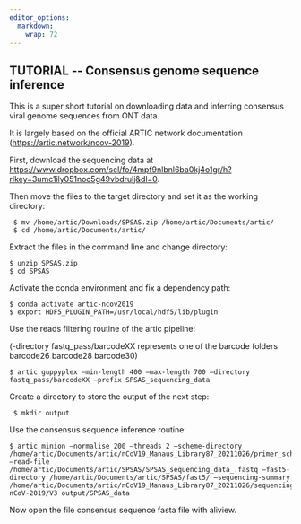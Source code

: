 ```yaml
---
editor_options: 
  markdown: 
    wrap: 72
---
```


## TUTORIAL -- Consensus genome sequence inference 

This is a super short tutorial on downloading data and inferring
consensus viral genome sequences from ONT data.

It is largely based on the official ARTIC network documentation
(<https://artic.network/ncov-2019>).

First, download the sequencing data at
<https://www.dropbox.com/scl/fo/4mpf9nlbnl6ba0kj4o1gr/h?rlkey=3umc1ily051noc5g49vbdrulj&dl=0>.

Then move the files to the target directory and set it as the working
directory:

```{bash}
 $ mv /home/artic/Downloads/SPSAS.zip /home/artic/Documents/artic/
 $ cd /home/artic/Documents/artic/ 
```

Extract the files in the command line and change directory:

```{bash}
$ unzip SPSAS.zip 
$ cd SPSAS
```

Activate the conda environment and fix a dependency path:

```{bash}
$ conda activate artic-ncov2019 
$ export HDF5_PLUGIN_PATH=/usr/local/hdf5/lib/plugin 
```

Use the reads filtering routine of the artic pipeline:

(-directory fastq_pass/barcodeXX represents one of the barcode folders
barcode26 barcode28 barcode30)

```{bash}
$ artic guppyplex –min-length 400 –max-length 700 –directory fastq_pass/barcodeXX –prefix SPSAS_sequencing_data 
```

Create a directory to store the output of the next step:

```{bash}
 $ mkdir output
```

Use the consensus sequence inference routine:

```{bash}
$ artic minion –normalise 200 –threads 2 –scheme-directory /home/artic/Documents/artic/nCoV19_Manaus_Library87_20211026/primer_schemes/ –read-file /home/artic/Documents/artic/SPSAS/SPSAS_sequencing_data_.fastq –fast5-directory /home/artic/Documents/artic/SPSAS/fast5/ –sequencing-summary /home/artic/Documents/artic/nCoV19_Manaus_Library87_20211026/sequencing_summary_FAS96440_ee810178.txt nCoV-2019/V3 output/SPSAS_data 

```

Now open the file consensus sequence fasta file with aliview.
